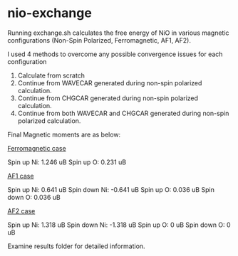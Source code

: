 # nio-exchange

Running exchange.sh calculates the free energy of NiO in various magnetic configurations (Non-Spin Polarized, Ferromagnetic, AF1, AF2).

I used 4 methods to overcome any possible convergence issues for each configuration

1. Calculate from scratch
2. Continue from WAVECAR generated during non-spin polarized calculation.
3. Continue from CHGCAR generated during non-spin polarized calculation.
4. Continue from both WAVECAR and CHGCAR generated during non-spin polarized calculation.


Final Magnetic moments are as below:

<ins>Ferromagnetic case</ins>

Spin up Ni: 1.246 uB
Spin up O:  0.231 uB


<ins>AF1 case</ins>

Spin up Ni: 0.641 uB
Spin down Ni: -0.641 uB
Spin up O:  0.036 uB
Spin down O:  0.036 uB

<ins>AF2 case</ins>

Spin up Ni: 1.318 uB
Spin down Ni: -1.318 uB
Spin up O:  0 uB
Spin down O:  0 uB

Examine results folder for detailed information.
